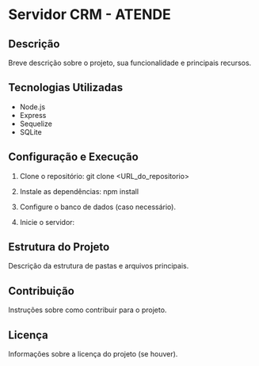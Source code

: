 # Servidor CRM - ATENDE

## Descrição
Breve descrição sobre o projeto, sua funcionalidade e principais recursos.

## Tecnologias Utilizadas
- Node.js
- Express
- Sequelize
- SQLite

## Configuração e Execução
1. Clone o repositório:
git clone <URL_do_repositorio>

2. Instale as dependências:
npm install

3. Configure o banco de dados (caso necessário).

4. Inicie o servidor:

## Estrutura do Projeto
Descrição da estrutura de pastas e arquivos principais.

## Contribuição
Instruções sobre como contribuir para o projeto.

## Licença
Informações sobre a licença do projeto (se houver).
